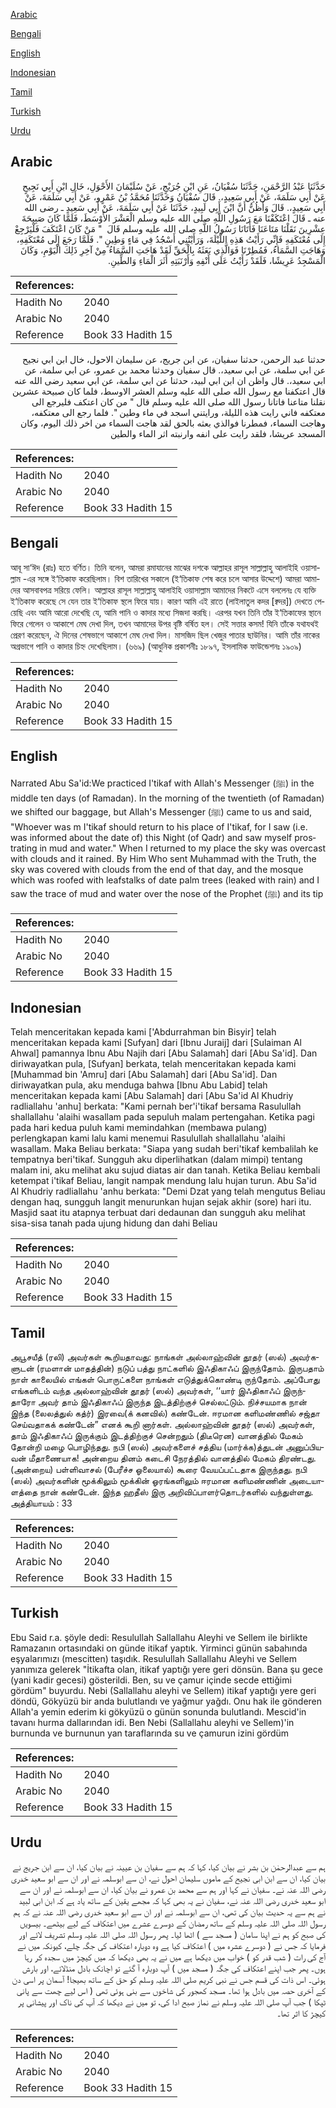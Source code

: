 [Arabic](#arabic)

[Bengali](#bengali)

[English](#english)

[Indonesian](#indonesian)

[Tamil](#tamil)

[Turkish](#turkish)

[Urdu](#urdu)

## Arabic


<div dir="rtl" lang="ar" style={{fontSize:'larger',backgroundColor:'#f8f9fa',padding:20}}>
حَدَّثَنَا عَبْدُ الرَّحْمَنِ، حَدَّثَنَا سُفْيَانُ، عَنِ ابْنِ جُرَيْجٍ، عَنْ سُلَيْمَانَ الأَحْوَلِ، خَالِ ابْنِ أَبِي نَجِيحٍ عَنْ أَبِي سَلَمَةَ، عَنْ أَبِي سَعِيدٍ،‏.‏ قَالَ سُفْيَانُ وَحَدَّثَنَا مُحَمَّدُ بْنُ عَمْرٍو، عَنْ أَبِي سَلَمَةَ، عَنْ أَبِي سَعِيدٍ،‏.‏ قَالَ وَأَظُنُّ أَنَّ ابْنَ أَبِي لَبِيدٍ، حَدَّثَنَا عَنْ أَبِي سَلَمَةَ، عَنْ أَبِي سَعِيدٍ ـ رضى الله عنه ـ قَالَ اعْتَكَفْنَا مَعَ رَسُولِ اللَّهِ صلى الله عليه وسلم الْعَشْرَ الأَوْسَطَ، فَلَمَّا كَانَ صَبِيحَةَ عِشْرِينَ نَقَلْنَا مَتَاعَنَا فَأَتَانَا رَسُولُ اللَّهِ صلى الله عليه وسلم قَالَ ‏ "‏ مَنْ كَانَ اعْتَكَفَ فَلْيَرْجِعْ إِلَى مُعْتَكَفِهِ فَإِنِّي رَأَيْتُ هَذِهِ اللَّيْلَةَ، وَرَأَيْتُنِي أَسْجُدُ فِي مَاءٍ وَطِينٍ ‏"‏‏.‏ فَلَمَّا رَجَعَ إِلَى مُعْتَكَفِهِ، وَهَاجَتِ السَّمَاءُ، فَمُطِرْنَا فَوَالَّذِي بَعَثَهُ بِالْحَقِّ لَقَدْ هَاجَتِ السَّمَاءُ مِنْ آخِرِ ذَلِكَ الْيَوْمِ، وَكَانَ الْمَسْجِدُ عَرِيشًا، فَلَقَدْ رَأَيْتُ عَلَى أَنْفِهِ وَأَرْنَبَتِهِ أَثَرَ الْمَاءِ وَالطِّينِ‏.‏
</div>
<div style={{backgroundColor:'#f8f9fa',padding:20, marginBottom: 10}}><table> <thead> <tr> <th>References:</th> <th></th> </tr> </thead> <tbody><tr><td>Hadith No</td><td>2040</td></tr><tr><td>Arabic No</td><td>2040</td></tr><tr><td>Reference</td><td>Book 33 Hadith 15</td></tr></tbody></table></div>


<div dir="rtl" lang="ar" style={{fontSize:'larger',backgroundColor:'#f8f9fa',padding:20}}>
حدثنا عبد الرحمن، حدثنا سفيان، عن ابن جريج، عن سليمان الاحول، خال ابن ابي نجيح عن ابي سلمة، عن ابي سعيد،. قال سفيان وحدثنا محمد بن عمرو، عن ابي سلمة، عن ابي سعيد،. قال واظن ان ابن ابي لبيد، حدثنا عن ابي سلمة، عن ابي سعيد رضى الله عنه قال اعتكفنا مع رسول الله صلى الله عليه وسلم العشر الاوسط، فلما كان صبيحة عشرين نقلنا متاعنا فاتانا رسول الله صلى الله عليه وسلم قال " من كان اعتكف فليرجع الى معتكفه فاني رايت هذه الليلة، ورايتني اسجد في ماء وطين ". فلما رجع الى معتكفه، وهاجت السماء، فمطرنا فوالذي بعثه بالحق لقد هاجت السماء من اخر ذلك اليوم، وكان المسجد عريشا، فلقد رايت على انفه وارنبته اثر الماء والطين
</div>
<div style={{backgroundColor:'#f8f9fa',padding:20, marginBottom: 10}}><table> <thead> <tr> <th>References:</th> <th></th> </tr> </thead> <tbody><tr><td>Hadith No</td><td>2040</td></tr><tr><td>Arabic No</td><td>2040</td></tr><tr><td>Reference</td><td>Book 33 Hadith 15</td></tr></tbody></table></div>

## Bengali


<div dir="ltr" lang="bn" style={{fontSize:'larger',backgroundColor:'#f8f9fa',padding:20}}>
আবূ সা‘ঈদ (রাঃ) হতে বর্ণিত। তিনি বলেন, আমরা রমাযানের মাঝের দশকে আল্লাহর রাসূল সাল্লাল্লাহু আলাইহি ওয়াসাল্লাম -এর সঙ্গে ই‘তিকাফ করেছিলাম। বিশ তারিখের সকালে (ই‘তিকাফ শেষ করে চলে আসার উদ্দেশে) আমরা আমাদের আসবাবপত্র সরিয়ে ফেলি। আল্লাহর রাসূল সাল্লাল্লাহু আলাইহি ওয়াসাল্লাম আমাদের নিকটে এসে বললেনঃ যে ব্যক্তি ই‘তিকাফ করেছে সে যেন তার ই‘তিকাফ স্থলে ফিরে যায়। কারণ আমি এই রাতে (লাইলাতুল কদর [ক্বদর]) দেখতে পেয়েছি এবং আমি আরো দেখেছি যে, আমি পানি ও কাদার মধ্যে সিজদা করছি। এরপর যখন তিনি তাঁর ই‘তিকাফের স্থানে ফিরে গেলেন ও আকাশে মেঘ দেখা দিল, তখন আমাদের উপর বৃষ্টি বর্ষিত হল। সেই সত্তার কসম! যিনি তাঁকে যথাযথই প্রেরণ করেছেন, ঐ দিনের শেষভাগে আকাশে মেঘ দেখা দিল। মাসজিদ ছিল খেজুর পাতার ছাউনির। আমি তাঁর নাকের অগ্রভাগে পানি ও কাদার চিহ্ন দেখেছিলাম। (৬৬৯) (আধুনিক প্রকাশনীঃ ১৮৯৭, ইসলামিক ফাউন্ডেশনঃ ১৯০৯)
</div>
<div style={{backgroundColor:'#f8f9fa',padding:20, marginBottom: 10}}><table> <thead> <tr> <th>References:</th> <th></th> </tr> </thead> <tbody><tr><td>Hadith No</td><td>2040</td></tr><tr><td>Arabic No</td><td>2040</td></tr><tr><td>Reference</td><td>Book 33 Hadith 15</td></tr></tbody></table></div>

## English


<div dir="ltr" lang="en" style={{fontSize:'larger',backgroundColor:'#f8f9fa',padding:20}}>
Narrated Abu Sa'id:We practiced I'tikaf with Allah's Messenger (ﷺ) in the middle ten days (of Ramadan). In the morning of the twentieth (of Ramadan) we shifted our baggage, but Allah's Messenger (ﷺ) came to us and said, "Whoever was m I'tikaf should return to his place of I'tikaf, for I saw (i.e. was informed about the date of) this Night (of Qadr) and saw myself prostrating in mud and water." When I returned to my place the sky was overcast with clouds and it rained. By Him Who sent Muhammad with the Truth, the sky was covered with clouds from the end of that day, and the mosque which was roofed with leafstalks of date palm trees (leaked with rain) and I saw the trace of mud and water over the nose of the Prophet (ﷺ) and its tip
</div>
<div style={{backgroundColor:'#f8f9fa',padding:20, marginBottom: 10}}><table> <thead> <tr> <th>References:</th> <th></th> </tr> </thead> <tbody><tr><td>Hadith No</td><td>2040</td></tr><tr><td>Arabic No</td><td>2040</td></tr><tr><td>Reference</td><td>Book 33 Hadith 15</td></tr></tbody></table></div>

## Indonesian


<div dir="ltr" lang="id" style={{fontSize:'larger',backgroundColor:'#f8f9fa',padding:20}}>
Telah menceritakan kepada kami ['Abdurrahman bin Bisyir] telah menceritakan kepada kami [Sufyan] dari [Ibnu Juraij] dari [Sulaiman Al Ahwal] pamannya Ibnu Abu Najih dari [Abu Salamah] dari [Abu Sa'id]. Dan diriwayatkan pula, [Sufyan] berkata, telah menceritakan kepada kami [Muhammad bin 'Amru] dari [Abu Salamah] dari [Abu Sa'id]. Dan diriwayatkan pula, aku menduga bahwa [Ibnu Abu Labid] telah menceritakan kepada kami [Abu Salamah] dari [Abu Sa'id Al Khudriy radliallahu 'anhu] berkata: "Kami pernah ber'i'tikaf bersama Rasulullah shallallahu 'alaihi wasallam pada sepuluh malam pertengahan. Ketika pagi pada hari kedua puluh kami memindahkan (membawa pulang) perlengkapan kami lalu kami menemui Rasulullah shallallahu 'alaihi wasallam. Maka Beliau berkata: "Siapa yang sudah beri'tikaf kembalilah ke tempatnya beri'tikaf. Sungguh aku diperlihatkan (dalam mimpi) tentang malam ini, aku melihat aku sujud diatas air dan tanah. Ketika Beliau kembali ketempat i'tikaf Beliau, langit nampak mendung lalu hujan turun. Abu Sa'id Al Khudriy radliallahu 'anhu berkata: "Demi Dzat yang telah mengutus Beliau dengan haq, sungguh langit menurunkan hujan sejak akhir (sore) hari itu. Masjid saat itu atapnya terbuat dari dedaunan dan sungguh aku melihat sisa-sisa tanah pada ujung hidung dan dahi Beliau
</div>
<div style={{backgroundColor:'#f8f9fa',padding:20, marginBottom: 10}}><table> <thead> <tr> <th>References:</th> <th></th> </tr> </thead> <tbody><tr><td>Hadith No</td><td>2040</td></tr><tr><td>Arabic No</td><td>2040</td></tr><tr><td>Reference</td><td>Book 33 Hadith 15</td></tr></tbody></table></div>

## Tamil


<div dir="ltr" lang="ta" style={{fontSize:'larger',backgroundColor:'#f8f9fa',padding:20}}>
அபூசயீத் (ரலி) அவர்கள் கூறியதாவது: நாங்கள் அல்லாஹ்வின் தூதர் (ஸல்) அவர்களுடன் (ரமளான் மாதத்தின்) நடுப் பத்து நாட்களில் இஃதிகாஃப் இருந்தோம். இருபதாம் நாள் காலையில் எங்கள் பொருட்களை நாங்கள் எடுத்துக்கொண்டி ருந்தோம். அப்போது எங்களிடம் வந்த அல்லாஹ்வின் தூதர் (ஸல்) அவர்கள், ‘‘யார் இஃதிகாஃப் இருந்தாரோ அவர் தாம் இஃதிகாஃப் இருந்த இடத்திற்குச் செல்லட்டும். நிச்சயமாக நான் இந்த (லைலத்துல் கத்ர்) இரவை(க் கனவில்) கண்டேன். ஈரமான களிமண்ணில் சஜ்தா செய்வதாகக் கண்டேன்” எனக் கூறி னார்கள். அல்லாஹ்வின் தூதர் (ஸல்) அவர்கள், தாம் இஃதிகாஃப் இருக்கும் இடத்திற்குச் சென்றதும் (திடீரென) வானத்தில் மேகம் தோன்றி மழை பொழிந்தது. நபி (ஸல்) அவர்களைச் சத்திய (மார்க்க)த்துடன் அனுப்பியவன் மீதாணையாக! அன்றைய தினம் கடைசி நேரத்தில் வானத்தில் மேகம் திரண்டது. (அன்றைய) பள்ளிவாசல் (பேரீச்ச ஓலையால்) கூரை வேயப்பட்டதாக இருந்தது. நபி (ஸல்) அவர்களின் மூக்கிலும் மூக்கின் ஓரங்களிலும் ஈரமான களிமண்ணின் அடையாளத்தை நான் கண்டேன். இந்த ஹதீஸ் இரு அறிவிப்பாளர்தொடர்களில் வந்துள்ளது. அத்தியாயம் : 33
</div>
<div style={{backgroundColor:'#f8f9fa',padding:20, marginBottom: 10}}><table> <thead> <tr> <th>References:</th> <th></th> </tr> </thead> <tbody><tr><td>Hadith No</td><td>2040</td></tr><tr><td>Arabic No</td><td>2040</td></tr><tr><td>Reference</td><td>Book 33 Hadith 15</td></tr></tbody></table></div>

## Turkish


<div dir="ltr" lang="tr" style={{fontSize:'larger',backgroundColor:'#f8f9fa',padding:20}}>
Ebu Said r.a. şöyle dedi: Resulullah Sallallahu Aleyhi ve Sellem ile birlikte Ramazanın ortasındaki on günde itikaf yaptık. Yirminci günün sabahında eşyalarımızı (mescitten) taşıdık. Resulullah Sallallahu Aleyhi ve Sellem yanımıza gelerek "İtikafta olan, itikaf yaptığı yere geri dönsün. Bana şu gece (yani kadir gecesi) gösterildi. Ben, su ve çamur içinde secde ettiğimi gördüm" buyurdu. Nebi (Sallallahu aleyhi ve Sellem) itikaf yaptığı yere geri döndü, Gökyüzü bir anda bulutlandı ve yağmur yağdı. Onu hak ile gönderen Allah'a yemin ederim ki gökyüzü o günün sonunda bulutlandı. Mescid'in tavanı hurma dallarından idi. Ben Nebi (Sallallahu aleyhi ve Sellem)'in burnunda ve burnunun yan taraflarında su ve çamurun izini gördüm
</div>
<div style={{backgroundColor:'#f8f9fa',padding:20, marginBottom: 10}}><table> <thead> <tr> <th>References:</th> <th></th> </tr> </thead> <tbody><tr><td>Hadith No</td><td>2040</td></tr><tr><td>Arabic No</td><td>2040</td></tr><tr><td>Reference</td><td>Book 33 Hadith 15</td></tr></tbody></table></div>

## Urdu


<div dir="rtl" lang="ur" style={{fontSize:'larger',backgroundColor:'#f8f9fa',padding:20}}>
ہم سے عبدالرحمٰن بن بشر نے بیان کیا، کہا کہ ہم سے سفیان بن عیینہ نے بیان کیا، ان سے ابن جریج نے بیان کیا، ان سے ابن ابی نجیح کے ماموں سلیمان احول نے، ان سے ابوسلمہ نے اور ان سے ابو سعید خدری رضی اللہ عنہ نے۔ سفیان نے کہا اور ہم سے محمد بن عمرو نے بیان کیا، ان سے ابوسلمہ نے اور ان سے ابو سعید خدری رضی اللہ عنہ نے، سفیان نے یہ بھی کہا کہ مجھے یقین کے ساتھ یاد ہے کہ ابن ابی لبید نے ہم سے یہ حدیث بیان کی تھی، ان سے ابوسلمہ نے اور ان سے ابو سعید خدری رضی اللہ عنہ نے کہ ہم رسول اللہ صلی اللہ علیہ وسلم کے ساتھ رمضان کے دوسرے عشرے میں اعتکاف کے لیے بیٹھے۔ بیسویں کی صبح کو ہم نے اپنا سامان ( مسجد سے ) اٹھا لیا۔ پھر رسول اللہ صلی اللہ علیہ وسلم تشریف لائے اور فرمایا کہ جس نے ( دوسرے عشرہ میں ) اعتکاف کیا ہے وہ دوبارہ اعتکاف کی جگہ چلے، کیونکہ میں نے آج کی رات ( شب قدر کو ) خواب میں دیکھا ہے میں نے یہ بھی دیکھا کہ میں کیچڑ میں سجدہ کر رہا ہوں۔ پھر جب اپنے اعتکاف کی جگہ ( مسجد میں ) آپ دوبارہ آ گئے تو اچانک بادل منڈلائے، اور بارش ہوئی۔ اس ذات کی قسم جس نے نبی کریم صلی اللہ علیہ وسلم کو حق کے ساتھ بھیجا! آسمان پر اسی دن کے آخری حصہ میں بادل ہوا تھا۔ مسجد کھجور کی شاخوں سے بنی ہوئی تھی ( اس لیے چھت سے پانی ٹپکا ) جب آپ صلی اللہ علیہ وسلم نے نماز صبح ادا کی، تو میں نے دیکھا کہ آپ کی ناک اور پیشانی پر کیچڑ کا اثر تھا۔
</div>
<div style={{backgroundColor:'#f8f9fa',padding:20, marginBottom: 10}}><table> <thead> <tr> <th>References:</th> <th></th> </tr> </thead> <tbody><tr><td>Hadith No</td><td>2040</td></tr><tr><td>Arabic No</td><td>2040</td></tr><tr><td>Reference</td><td>Book 33 Hadith 15</td></tr></tbody></table></div>